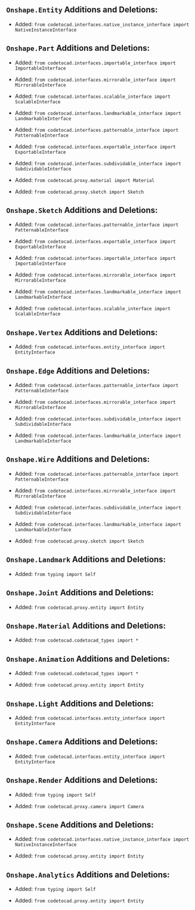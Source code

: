 ## `Onshape.Entity` Additions and Deletions:

- Added: `from codetocad.interfaces.native_instance_interface import NativeInstanceInterface`

## `Onshape.Part` Additions and Deletions:

- Added: `from codetocad.interfaces.importable_interface import ImportableInterface`

- Added: `from codetocad.interfaces.mirrorable_interface import MirrorableInterface`

- Added: `from codetocad.interfaces.scalable_interface import ScalableInterface`

- Added: `from codetocad.interfaces.landmarkable_interface import LandmarkableInterface`

- Added: `from codetocad.interfaces.patternable_interface import PatternableInterface`

- Added: `from codetocad.interfaces.exportable_interface import ExportableInterface`

- Added: `from codetocad.interfaces.subdividable_interface import SubdividableInterface`

- Added: `from codetocad.proxy.material import Material`

- Added: `from codetocad.proxy.sketch import Sketch`

## `Onshape.Sketch` Additions and Deletions:

- Added: `from codetocad.interfaces.patternable_interface import PatternableInterface`

- Added: `from codetocad.interfaces.exportable_interface import ExportableInterface`

- Added: `from codetocad.interfaces.importable_interface import ImportableInterface`

- Added: `from codetocad.interfaces.mirrorable_interface import MirrorableInterface`

- Added: `from codetocad.interfaces.landmarkable_interface import LandmarkableInterface`

- Added: `from codetocad.interfaces.scalable_interface import ScalableInterface`

## `Onshape.Vertex` Additions and Deletions:

- Added: `from codetocad.interfaces.entity_interface import EntityInterface`

## `Onshape.Edge` Additions and Deletions:

- Added: `from codetocad.interfaces.patternable_interface import PatternableInterface`

- Added: `from codetocad.interfaces.mirrorable_interface import MirrorableInterface`

- Added: `from codetocad.interfaces.subdividable_interface import SubdividableInterface`

- Added: `from codetocad.interfaces.landmarkable_interface import LandmarkableInterface`

## `Onshape.Wire` Additions and Deletions:

- Added: `from codetocad.interfaces.patternable_interface import PatternableInterface`

- Added: `from codetocad.interfaces.mirrorable_interface import MirrorableInterface`

- Added: `from codetocad.interfaces.subdividable_interface import SubdividableInterface`

- Added: `from codetocad.interfaces.landmarkable_interface import LandmarkableInterface`

- Added: `from codetocad.proxy.sketch import Sketch`

## `Onshape.Landmark` Additions and Deletions:

- Added: `from typing import Self`

## `Onshape.Joint` Additions and Deletions:

- Added: `from codetocad.proxy.entity import Entity`

## `Onshape.Material` Additions and Deletions:

- Added: `from codetocad.codetocad_types import *`

## `Onshape.Animation` Additions and Deletions:

- Added: `from codetocad.codetocad_types import *`

- Added: `from codetocad.proxy.entity import Entity`

## `Onshape.Light` Additions and Deletions:

- Added: `from codetocad.interfaces.entity_interface import EntityInterface`

## `Onshape.Camera` Additions and Deletions:

- Added: `from codetocad.interfaces.entity_interface import EntityInterface`

## `Onshape.Render` Additions and Deletions:

- Added: `from typing import Self`

- Added: `from codetocad.proxy.camera import Camera`

## `Onshape.Scene` Additions and Deletions:

- Added: `from codetocad.interfaces.native_instance_interface import NativeInstanceInterface`

- Added: `from codetocad.proxy.entity import Entity`

## `Onshape.Analytics` Additions and Deletions:

- Added: `from typing import Self`

- Added: `from codetocad.proxy.entity import Entity`

